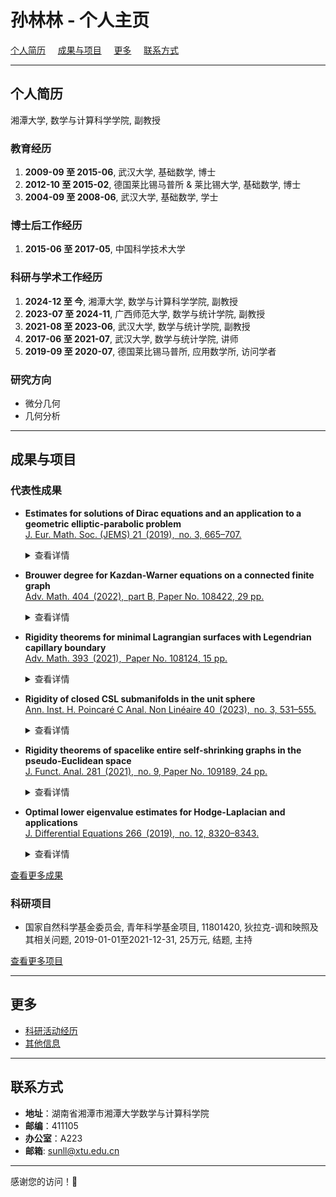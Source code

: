 # 孙林林 - 个人主页
 [个人简历](#个人简历) &nbsp;  &nbsp; [成果与项目](#成果与项目) &nbsp;  &nbsp; [更多](#更多) &nbsp;  &nbsp; [联系方式](#联系方式)

---

## 个人简历

湘潭大学, 数学与计算科学学院, 副教授  

### 教育经历
1. **2009-09 至 2015-06**, 武汉大学, 基础数学, 博士  
2. **2012-10 至 2015-02**, 德国莱比锡马普所 & 莱比锡大学, 基础数学, 博士  
3. **2004-09 至 2008-06**, 武汉大学, 基础数学, 学士

### 博士后工作经历
1. **2015-06 至 2017-05**, 中国科学技术大学  

### 科研与学术工作经历
1. **2024-12 至 今**, 湘潭大学, 数学与计算科学学院, 副教授  
2. **2023-07 至 2024-11**, 广西师范大学, 数学与统计学院, 副教授  
3. **2021-08 至 2023-06**, 武汉大学, 数学与统计学院, 副教授  
4. **2017-06 至 2021-07**, 武汉大学, 数学与统计学院, 讲师  
5. **2019-09 至 2020-07**, 德国莱比锡马普所, 应用数学所, 访问学者  

### 研究方向
- 微分几何
- 几何分析  

---

## 成果与项目

### 代表性成果

- **Estimates for solutions of Dirac equations and an application to a geometric elliptic-parabolic problem**  
  [J. Eur. Math. Soc. (JEMS) 21 (2019), no. 3, 665–707.](https://doi.org/10.4171/JEMS/847)  
  <details>
  <summary>查看详情</summary>
  - **作者**: Chen, Qun; Jost, Jürgen; <strong>Sun, Linlin</strong>; Zhu, Miaomiao  
  - **摘要**: We develop estimates for the solutions and derive existence and uniqueness results of various local boundary value problems for Dirac equations that improve all relevant results known in the literature. With these estimates at hand, we derive a general existence, uniqueness and regularity theorem for solutions of Dirac equations with such boundary conditions. We also apply these estimates to a new nonlinear elliptic-parabolic problem, the Dirac-harmonic heat flow on Riemannian spin manifolds. This problem is motivated by the supersymmetric nonlinear $\sigma$-model and combines a harmonic heat flow type equation with a Dirac equation that depends nonlinearly on the flow.  
  </details>

- **Brouwer degree for Kazdan-Warner equations on a connected finite graph**  
  [Adv. Math. 404 (2022), part B, Paper No. 108422, 29 pp.](https://doi.org/10.1016/j.aim.2022.108422)  
  <details>
  <summary>查看详情</summary>
  - **作者**: <strong>Sun, Linlin</strong>; Wang, Liuquan  
  - **摘要**: We study Kazdan-Warner equations on a connected finite graph via the method of the degree theory. Firstly, we prove that all solutions to the Kazdan-Warner equation with nonzero prescribed function are uniformly bounded and the Brouwer degree is well defined. Secondly, we compute the Brouwer degree case by case. As consequences, we give new proofs of some known existence results for the Kazdan-Warner equation on a connected finite graph.  
  </details>

- **Rigidity theorems for minimal Lagrangian surfaces with Legendrian capillary boundary**  
  [Adv. Math. 393 (2021), Paper No. 108124, 15 pp.](https://doi.org/10.1016/j.aim.2021.108124)  
  <details>
  <summary>查看详情</summary>
  - **作者**: Luo, Yong; <strong>Sun, Linlin</strong>  
  - **摘要**: In this note, we study minimal Lagrangian surfaces in $\mathbb{B}^4$ with Legendrian capillary boundary on $\mathbb{S}^3$. On the one hand, we prove that any minimal Lagrangian surface in $\mathbb{B}^4$ with Legendrian free boundary on $\mathbb{S}^3$ must be an equatorial plane disk. On the other hand, we show that any annulus type minimal Lagrangian surface in $\mathbb{B}^4$ with Legendrian capillary boundary on $\mathbb{S}^3$ must be congruent to one of the Lagrangian catenoids. These results confirm the conjecture proposed by Li, Wang and Weng [M. Li, G. Wang, L. Weng, Sci. China Math. 64 (2021) 1589–1598].  
  </details>

- **Rigidity of closed CSL submanifolds in the unit sphere**  
  [Ann. Inst. H. Poincaré C Anal. Non Linéaire 40 (2023), no. 3, 531–555.](https://doi.org/10.4171/aihpc/50)  
  <details>
  <summary>查看详情</summary>
  - **作者**: Luo, Yong; <strong>Sun, Linlin</strong>  
  - **摘要**: We are concerned with the rigidity of contact stationary Legendrian (CSL) submanifolds, critical points of the volume functional of Legendrian submanifolds in a Sasakian manifold, whose Euler-Lagrange equation is a third order elliptic PDE. We obtain several optimal rigidity theorems for closed CSL submanifolds in the unit sphere by utilizing the maximum principle together with Simons' identity. In particular, we proved that a closed CSL submanifold $M^{n}\subset\mathbb{S}^{2n+1}$ is a totally geodesic sphere or a Calabi 2-torus if  
    \begin{align*}
      \abs{\mathbf{B}}^2\leq\dfrac{4(n-1)}{n}+\dfrac{3n-2}{n^2}\abs{\mathbf{H}}^2,
    \end{align*}
    where $\mathbf{B}$ and $\mathbf{H}$ are the second fundamental form and the mean curvature vector. Moreover, an example shows that this assumption is optimal.  
  </details>

- **Rigidity theorems of spacelike entire self-shrinking graphs in the pseudo-Euclidean space**  
  [J. Funct. Anal. 281 (2021), no. 9, Paper No. 109189, 24 pp.](https://doi.org/10.1016/j.jfa.2021.109189)  
  <details>
  <summary>查看详情</summary>
  - **作者**: Qiu, Hongbing; <strong>Sun, Linlin</strong>  
  - **摘要**: In this paper, we firstly establish a new volume growth estimate for spacelike entire graphs in the pseudo-Euclidean space $\mathbb{R}^{m+n}_n$. Then by using this volume growth estimate and the Co-Area formula, we prove various rigidity results for spacelike entire self-shrinking graphs.  
  </details>

- **Optimal lower eigenvalue estimates for Hodge-Laplacian and applications**  
  [J. Differential Equations 266 (2019), no. 12, 8320–8343.](https://doi.org/10.1016/j.jde.2018.12.032)  
  <details>
  <summary>查看详情</summary>
  - **作者**: Cui, Qing; <strong>Sun, Linlin</strong>  
  - **摘要**: We consider the eigenvalue problem for Hodge-Laplacian on a Riemannian manifold $M$ isometrically immersed into another Riemannian manifold $\bar M$. We first assume the pull back Weitzenb\"{o}ck operator of $\bar M$ bounded from below, and obtain an extrinsic lower bound for the first eigenvalue of Hodge-Laplacian. As applications, we obtain some rigidity results. Second, when the pull back Weitzenb\"{o}ck operator of $\bar M$ bounded from both sides, we give a lower bound of the first eigenvalue by the Ricci curvature of $M$ and some extrinsic geometry. As a consequence, we prove a weak Ejiri type theorem, that is, if the Ricci curvature bounded from below pointwisely by a function of the norm square of the mean curvature vector, then $M$ is a homology sphere. In the end, we give an example to show that all the eigenvalue estimates are optimal when $\bar M$ is the space form.  
  </details>

[查看更多成果](publications.md)

### 科研项目
- 国家自然科学基金委员会, 青年科学基金项目, 11801420, 狄拉克-调和映照及其相关问题, 2019-01-01至2021-12-31, 25万元, 结题, 主持

[查看更多项目](projects.md)

---

## 更多
- [科研活动经历](activities.md)
- [其他信息](other_info.md)

---

## 联系方式
- **地址**：湖南省湘潭市湘潭大学数学与计算科学院
- **邮编**：411105
- **办公室**：A223
- **邮箱**: sunll@xtu.edu.cn

---

感谢您的访问！🎉
